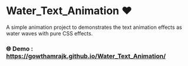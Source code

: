 # Water_Text_Animation ❤️

A simple animation project to demonstrates the text animation effects as water waves with pure CSS effects.

### 🌐 Demo : https://gowthamrajk.github.io/Water_Text_Animation/

